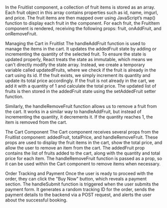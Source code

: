 In the Fruitlist component, a collection of fruit items is stored as an array. Each fruit object in this array contains properties such as id, name, imgurl, and price. The fruit items are then mapped over using JavaScript’s map() function to display each fruit in the component. For each fruit, the FruitItem component is rendered, receiving the following props: fruit, onAddFruit, and onRemoveFruit.

Managing the Cart in Fruitlist
The handleAddFruit function is used to manage the items in the cart. It updates the addedFruit state by adding or incrementing the quantity of the selected fruit. To ensure the state is updated properly, React treats the state as immutable, which means we can't directly modify the state array. Instead, we create a temporary variable called updatedFruits, where we check if the fruit is already in the cart using its id. If the fruit exists, we simply increment its quantity and update its total price accordingly. If the fruit is not already in the cart, we add it with a quantity of 1 and calculate the total price. The updated list of fruits is then stored in the addedFruit state using the setAddedFruit setter function.

Similarly, the handleRemoveFruit function allows us to remove a fruit from the cart. It works in a similar way to handleAddFruit, but instead of incrementing the quantity, it decrements it. If the quantity reaches 1, the item is removed from the cart.

The Cart Component
The Cart component receives several props from the Fruitlist component: addedFruit, totalPrice, and handleRemoveFruit. These props are used to display the fruit items in the cart, show the total price, and allow the user to remove an item from the cart. The addedFruit prop contains the list of fruits added to the cart, along with the quantity and total price for each item. The handleRemoveFruit function is passed as a prop, so it can be used within the Cart component to remove items when necessary.

Order Tracking and Payment
Once the user is ready to proceed with the order, they can click the "Buy Now" button, which reveals a payment section. The handleSubmit function is triggered when the user submits the payment form. It generates a random tracking ID for the order, sends the payment details to the backend via a POST request, and alerts the user about the successful booking.




